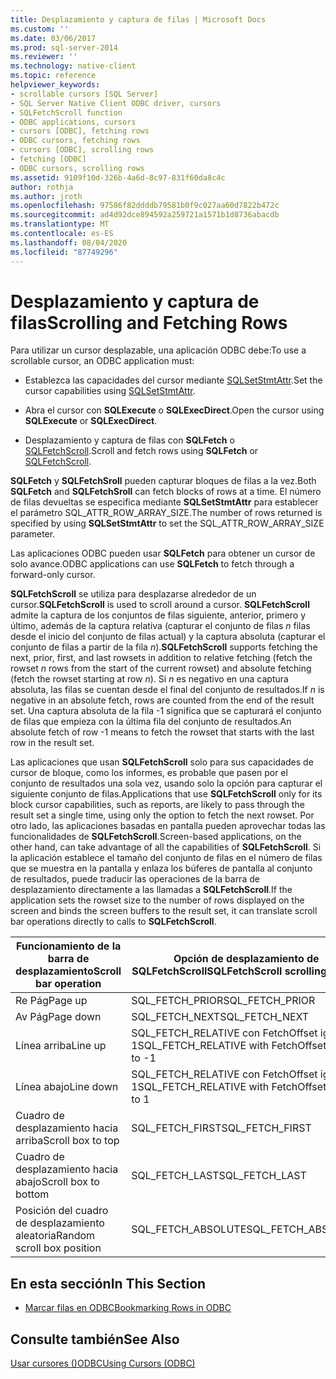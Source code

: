 ```yaml
---
title: Desplazamiento y captura de filas | Microsoft Docs
ms.custom: ''
ms.date: 03/06/2017
ms.prod: sql-server-2014
ms.reviewer: ''
ms.technology: native-client
ms.topic: reference
helpviewer_keywords:
- scrollable cursors [SQL Server]
- SQL Server Native Client ODBC driver, cursors
- SQLFetchScroll function
- ODBC applications, cursors
- cursors [ODBC], fetching rows
- ODBC cursors, fetching rows
- cursors [ODBC], scrolling rows
- fetching [ODBC]
- ODBC cursors, scrolling rows
ms.assetid: 9109f10d-326b-4a6d-8c97-831f60da8c4c
author: rothja
ms.author: jroth
ms.openlocfilehash: 97586f82ddddb79581b0f9c027aa60d7822b472c
ms.sourcegitcommit: ad4d92dce894592a259721a1571b1d8736abacdb
ms.translationtype: MT
ms.contentlocale: es-ES
ms.lasthandoff: 08/04/2020
ms.locfileid: "87749296"
---
```

# <a name="scrolling-and-fetching-rows"></a><span data-ttu-id="ace81-102">Desplazamiento y captura de filas</span><span class="sxs-lookup"><span data-stu-id="ace81-102">Scrolling and Fetching Rows</span></span>
  <span data-ttu-id="ace81-103">Para utilizar un cursor desplazable, una aplicación ODBC debe:</span><span class="sxs-lookup"><span data-stu-id="ace81-103">To use a scrollable cursor, an ODBC application must:</span></span>  
  
-   <span data-ttu-id="ace81-104">Establezca las capacidades del cursor mediante [SQLSetStmtAttr](../native-client-odbc-api/sqlsetstmtattr.md).</span><span class="sxs-lookup"><span data-stu-id="ace81-104">Set the cursor capabilities using [SQLSetStmtAttr](../native-client-odbc-api/sqlsetstmtattr.md).</span></span>  
  
-   <span data-ttu-id="ace81-105">Abra el cursor con **SQLExecute** o **SQLExecDirect**.</span><span class="sxs-lookup"><span data-stu-id="ace81-105">Open the cursor using **SQLExecute** or **SQLExecDirect**.</span></span>  
  
-   <span data-ttu-id="ace81-106">Desplazamiento y captura de filas con **SQLFetch** o [SQLFetchScroll](../native-client-odbc-api/sqlfetchscroll.md).</span><span class="sxs-lookup"><span data-stu-id="ace81-106">Scroll and fetch rows using **SQLFetch** or [SQLFetchScroll](../native-client-odbc-api/sqlfetchscroll.md).</span></span>  
  
 <span data-ttu-id="ace81-107">**SQLFetch** y **SQLFetchSroll** pueden capturar bloques de filas a la vez.</span><span class="sxs-lookup"><span data-stu-id="ace81-107">Both **SQLFetch** and **SQLFetchSroll** can fetch blocks of rows at a time.</span></span> <span data-ttu-id="ace81-108">El número de filas devueltas se especifica mediante **SQLSetStmtAttr** para establecer el parámetro SQL_ATTR_ROW_ARRAY_SIZE.</span><span class="sxs-lookup"><span data-stu-id="ace81-108">The number of rows returned is specified by using **SQLSetStmtAttr** to set the SQL_ATTR_ROW_ARRAY_SIZE parameter.</span></span>  
  
 <span data-ttu-id="ace81-109">Las aplicaciones ODBC pueden usar **SQLFetch** para obtener un cursor de solo avance.</span><span class="sxs-lookup"><span data-stu-id="ace81-109">ODBC applications can use **SQLFetch** to fetch through a forward-only cursor.</span></span>  
  
 <span data-ttu-id="ace81-110">**SQLFetchScroll** se utiliza para desplazarse alrededor de un cursor.</span><span class="sxs-lookup"><span data-stu-id="ace81-110">**SQLFetchScroll** is used to scroll around a cursor.</span></span> <span data-ttu-id="ace81-111">**SQLFetchScroll** admite la captura de los conjuntos de filas siguiente, anterior, primero y último, además de la captura relativa (capturar el conjunto de filas *n* filas desde el inicio del conjunto de filas actual) y la captura absoluta (capturar el conjunto de filas a partir de la fila *n*).</span><span class="sxs-lookup"><span data-stu-id="ace81-111">**SQLFetchScroll** supports fetching the next, prior, first, and last rowsets in addition to relative fetching (fetch the rowset *n* rows from the start of the current rowset) and absolute fetching (fetch the rowset starting at row *n*).</span></span> <span data-ttu-id="ace81-112">Si *n* es negativo en una captura absoluta, las filas se cuentan desde el final del conjunto de resultados.</span><span class="sxs-lookup"><span data-stu-id="ace81-112">If *n* is negative in an absolute fetch, rows are counted from the end of the result set.</span></span> <span data-ttu-id="ace81-113">Una captura absoluta de la fila -1 significa que se capturará el conjunto de filas que empieza con la última fila del conjunto de resultados.</span><span class="sxs-lookup"><span data-stu-id="ace81-113">An absolute fetch of row -1 means to fetch the rowset that starts with the last row in the result set.</span></span>  
  
 <span data-ttu-id="ace81-114">Las aplicaciones que usan **SQLFetchScroll** solo para sus capacidades de cursor de bloque, como los informes, es probable que pasen por el conjunto de resultados una sola vez, usando solo la opción para capturar el siguiente conjunto de filas.</span><span class="sxs-lookup"><span data-stu-id="ace81-114">Applications that use **SQLFetchScroll** only for its block cursor capabilities, such as reports, are likely to pass through the result set a single time, using only the option to fetch the next rowset.</span></span> <span data-ttu-id="ace81-115">Por otro lado, las aplicaciones basadas en pantalla pueden aprovechar todas las funcionalidades de **SQLFetchScroll**.</span><span class="sxs-lookup"><span data-stu-id="ace81-115">Screen-based applications, on the other hand, can take advantage of all the capabilities of **SQLFetchScroll**.</span></span> <span data-ttu-id="ace81-116">Si la aplicación establece el tamaño del conjunto de filas en el número de filas que se muestra en la pantalla y enlaza los búferes de pantalla al conjunto de resultados, puede traducir las operaciones de la barra de desplazamiento directamente a las llamadas a **SQLFetchScroll**.</span><span class="sxs-lookup"><span data-stu-id="ace81-116">If the application sets the rowset size to the number of rows displayed on the screen and binds the screen buffers to the result set, it can translate scroll bar operations directly to calls to **SQLFetchScroll**.</span></span>  
  
|<span data-ttu-id="ace81-117">Funcionamiento de la barra de desplazamiento</span><span class="sxs-lookup"><span data-stu-id="ace81-117">Scroll bar operation</span></span>|<span data-ttu-id="ace81-118">Opción de desplazamiento de SQLFetchScroll</span><span class="sxs-lookup"><span data-stu-id="ace81-118">SQLFetchScroll scrolling option</span></span>|  
|--------------------------|-------------------------------------|  
|<span data-ttu-id="ace81-119">Re Pág</span><span class="sxs-lookup"><span data-stu-id="ace81-119">Page up</span></span>|<span data-ttu-id="ace81-120">SQL_FETCH_PRIOR</span><span class="sxs-lookup"><span data-stu-id="ace81-120">SQL_FETCH_PRIOR</span></span>|  
|<span data-ttu-id="ace81-121">Av Pág</span><span class="sxs-lookup"><span data-stu-id="ace81-121">Page down</span></span>|<span data-ttu-id="ace81-122">SQL_FETCH_NEXT</span><span class="sxs-lookup"><span data-stu-id="ace81-122">SQL_FETCH_NEXT</span></span>|  
|<span data-ttu-id="ace81-123">Línea arriba</span><span class="sxs-lookup"><span data-stu-id="ace81-123">Line up</span></span>|<span data-ttu-id="ace81-124">SQL_FETCH_RELATIVE con FetchOffset igual a-1</span><span class="sxs-lookup"><span data-stu-id="ace81-124">SQL_FETCH_RELATIVE with FetchOffset equal to -1</span></span>|  
|<span data-ttu-id="ace81-125">Línea abajo</span><span class="sxs-lookup"><span data-stu-id="ace81-125">Line down</span></span>|<span data-ttu-id="ace81-126">SQL_FETCH_RELATIVE con FetchOffset igual a 1</span><span class="sxs-lookup"><span data-stu-id="ace81-126">SQL_FETCH_RELATIVE with FetchOffset equal to 1</span></span>|  
|<span data-ttu-id="ace81-127">Cuadro de desplazamiento hacia arriba</span><span class="sxs-lookup"><span data-stu-id="ace81-127">Scroll box to top</span></span>|<span data-ttu-id="ace81-128">SQL_FETCH_FIRST</span><span class="sxs-lookup"><span data-stu-id="ace81-128">SQL_FETCH_FIRST</span></span>|  
|<span data-ttu-id="ace81-129">Cuadro de desplazamiento hacia abajo</span><span class="sxs-lookup"><span data-stu-id="ace81-129">Scroll box to bottom</span></span>|<span data-ttu-id="ace81-130">SQL_FETCH_LAST</span><span class="sxs-lookup"><span data-stu-id="ace81-130">SQL_FETCH_LAST</span></span>|  
|<span data-ttu-id="ace81-131">Posición del cuadro de desplazamiento aleatoria</span><span class="sxs-lookup"><span data-stu-id="ace81-131">Random scroll box position</span></span>|<span data-ttu-id="ace81-132">SQL_FETCH_ABSOLUTE</span><span class="sxs-lookup"><span data-stu-id="ace81-132">SQL_FETCH_ABSOLUTE</span></span>|  
  
## <a name="in-this-section"></a><span data-ttu-id="ace81-133">En esta sección</span><span class="sxs-lookup"><span data-stu-id="ace81-133">In This Section</span></span>  
  
-   [<span data-ttu-id="ace81-134">Marcar filas en ODBC</span><span class="sxs-lookup"><span data-stu-id="ace81-134">Bookmarking Rows in ODBC</span></span>](scrolling-and-fetching-rows-bookmarking-rows-in-odbc.md)  
  
## <a name="see-also"></a><span data-ttu-id="ace81-135">Consulte también</span><span class="sxs-lookup"><span data-stu-id="ace81-135">See Also</span></span>  
 [<span data-ttu-id="ace81-136">Usar cursores &#40;&#41;ODBC</span><span class="sxs-lookup"><span data-stu-id="ace81-136">Using Cursors &#40;ODBC&#41;</span></span>](using-cursors-odbc.md)  
  
  
